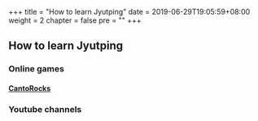 +++
title = "How to learn Jyutping"
date = 2019-06-29T19:05:59+08:00
weight = 2
chapter = false
pre = "<b></b>"
+++

## How to learn Jyutping

### Online games

#### <a href="http://chaaklau.github.io/cantorocks/">CantoRocks</a>


### Youtube channels